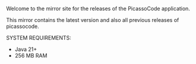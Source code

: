 
Welcome to the mirror site for the releases of the PicassoCode application. 

This mirror contains the latest version and also all previous releases of picassocode.

SYSTEM REQUIREMENTS:
- Java 21+
- 256 MB RAM

